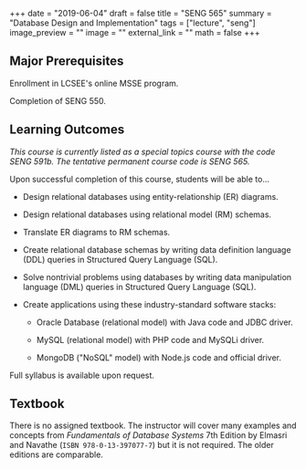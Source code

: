 +++
date = "2019-06-04"
draft = false
title = "SENG 565"
summary = "Database Design and Implementation"
tags = ["lecture", "seng"]
image_preview = ""
image = ""
external_link = ""
math = false
+++

## Major Prerequisites

Enrollment in LCSEE's online MSSE program.

Completion of SENG 550.

## Learning Outcomes

_This course is currently listed as a special topics course with the code SENG 591b. The tentative permanent course code is SENG 565._

Upon successful completion of this course, students will be able to...

+ Design relational databases using entity-relationship (ER) diagrams.

+ Design relational databases using relational model (RM) schemas.

+ Translate ER diagrams to RM schemas.

+ Create relational database schemas by writing data definition language (DDL) queries in Structured Query Language (SQL).

+ Solve nontrivial problems using databases by writing data manipulation language (DML) queries in Structured Query Language (SQL).

+ Create applications using these industry-standard software stacks:

    + Oracle Database (relational model) with Java code and JDBC driver.

    + MySQL (relational model) with PHP code and MySQLi driver.

    + MongoDB ("NoSQL" model) with Node.js code and official driver.

Full syllabus is available upon request.

## Textbook

There is no assigned textbook. The instructor will cover many examples and concepts from _Fundamentals of Database Systems_ 7th Edition by Elmasri and Navathe (`ISBN 978-0-13-397077-7`) but it is not required. The older editions are comparable.
